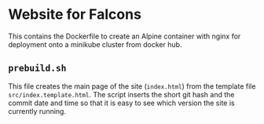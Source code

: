 # Website for Falcons

This contains the Dockerfile to create an Alpine container with nginx for
deployment onto a minikube cluster from docker hub.

## `prebuild.sh`

This file creates the main page of the site (`index.html`) from the template
file `src/index.template.html`. The script inserts the short git hash and the
commit date and time so that it is easy to see which version the site is
currently running.

